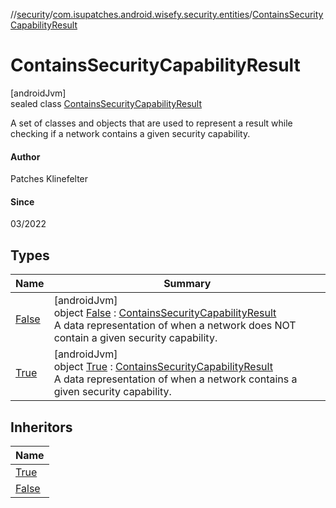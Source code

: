 //[security](../../../index.md)/[com.isupatches.android.wisefy.security.entities](../index.md)/[ContainsSecurityCapabilityResult](index.md)

# ContainsSecurityCapabilityResult

[androidJvm]\
sealed class [ContainsSecurityCapabilityResult](index.md)

A set of classes and objects that are used to represent a result while checking if a network contains a given security capability.

#### Author

Patches Klinefelter

#### Since

03/2022

## Types

| Name | Summary |
|---|---|
| [False](-false/index.md) | [androidJvm]<br>object [False](-false/index.md) : [ContainsSecurityCapabilityResult](index.md)<br>A data representation of when a network does NOT contain a given security capability. |
| [True](-true/index.md) | [androidJvm]<br>object [True](-true/index.md) : [ContainsSecurityCapabilityResult](index.md)<br>A data representation of when a network contains a given security capability. |

## Inheritors

| Name |
|---|
| [True](-true/index.md) |
| [False](-false/index.md) |
